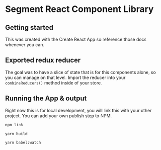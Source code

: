 # Segment React Component Library

## Getting started
This was created with the Create React App so reference those docs whenever you can.

## Exported redux reducer
The goal was to have a slice of state that is for this components alone, so you can manage on that level. Import the reducer into your `combineReducers()` method inside of your store.

## Running the App & output
Right now this is for local development, you will link this with your other project. You can add your own publish step to NPM.

```bash
npm link
```

```bash
yarn build
```

```bash
yarn babel:watch
```
